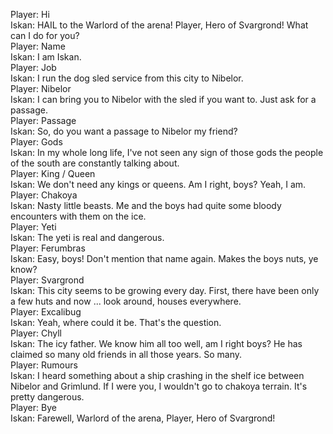 Player: Hi  
Iskan: HAIL to the Warlord of the arena! Player, Hero of Svargrond! What can I do for you?  
Player: Name  
Iskan: I am Iskan.  
Player: Job  
Iskan: I run the dog sled service from this city to Nibelor.  
Player: Nibelor  
Iskan: I can bring you to Nibelor with the sled if you want to. Just ask for a passage.  
Player: Passage  
Iskan: So, do you want a passage to Nibelor my friend?  
Player: Gods  
Iskan: In my whole long life, I've not seen any sign of those gods the people of the south are constantly talking about.  
Player: King / Queen  
Iskan: We don't need any kings or queens. Am I right, boys? Yeah, I am.  
Player: Chakoya  
Iskan: Nasty little beasts. Me and the boys had quite some bloody encounters with them on the ice.  
Player: Yeti  
Iskan: The yeti is real and dangerous.  
Player: Ferumbras  
Iskan: Easy, boys! Don't mention that name again. Makes the boys nuts, ye know?  
Player: Svargrond  
Iskan: This city seems to be growing every day. First, there have been only a few huts and now ... look around, houses everywhere.  
Player: Excalibug  
Iskan: Yeah, where could it be. That's the question.  
Player: Chyll  
Iskan: The icy father. We know him all too well, am I right boys? He has claimed so many old friends in all those years. So many.  
Player: Rumours  
Iskan: I heard something about a ship crashing in the shelf ice between Nibelor and Grimlund. If I were you, I wouldn't go to chakoya terrain. It's pretty dangerous.  
Player: Bye  
Iskan: Farewell, Warlord of the arena, Player, Hero of Svargrond!  

